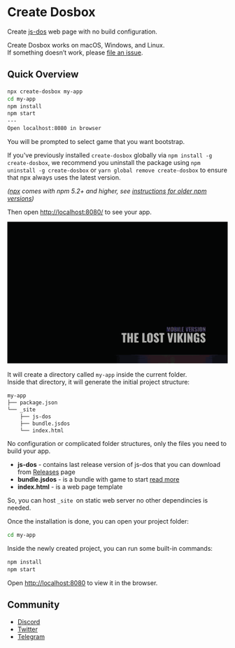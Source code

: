 Create Dosbox
=============

Create [js-dos](https://js-dos/v7/build) web page with no build configuration.

Create Dosbox works on macOS, Windows, and Linux.<br>
If something doesn’t work, please [file an issue](https://github.com/caiiiycuk/js-dos/issues/new).<br>

## Quick Overview

```sh
npx create-dosbox my-app
cd my-app
npm install
npm start
---
Open localhost:8080 in browser
```

You will be prompted to select game that you want bootstrap.

If you've previously installed `create-dosbox` globally via `npm install -g create-dosbox`, we recommend you uninstall the package using `npm uninstall -g create-dosbox` or `yarn global remove create-dosbox` to ensure that npx always uses the latest version.

_([npx](https://medium.com/@maybekatz/introducing-npx-an-npm-package-runner-55f7d4bd282b) comes with npm 5.2+ and higher, see [instructions for older npm versions](https://gist.github.com/gaearon/4064d3c23a77c74a3614c498a8bb1c5f))_

Then open [http://localhost:8080/](http://localhost:8080/) to see your app.<br>

<p align='center'>
<img src='npx-create-dosbox.gif' width='600' alt='npm start'>
</p>

It will create a directory called `my-app` inside the current folder.<br>
Inside that directory, it will generate the initial project structure:

```
my-app
├── package.json
└── _site
    ├── js-dos
    ├── bundle.jsdos
    └── index.html
```

No configuration or complicated folder structures, only the files you need to build your app.<br>

* **js-dos** - contains last release version of js-dos that you can download from [Releases](https://github.com/caiiiycuk/js-dos/releases) page
* **bundle.jsdos** - is a bundle with game to start [read more](https://js-dos.com/v7/build/docs/jsdos-bundle)
* **index.html** - is a web page template

So, you can host `_site `on static web server no other dependincies is needed.

Once the installation is done, you can open your project folder:

```sh
cd my-app
```

Inside the newly created project, you can run some built-in commands:

```sh
npm install
npm start
```

Open [http://localhost:8080](http://localhost:8080) to view it in the browser.

## Community

* [Discord](https://discord.com/invite/hMVYEbG)
* [Twitter](https://twitter.com/intent/user?screen_name=doszone_db)
* [Telegram](https://t.me/doszone)
